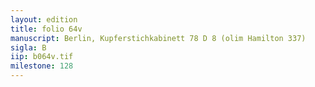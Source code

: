 ```yaml
---
layout: edition
title: folio 64v
manuscript: Berlin, Kupferstichkabinett 78 D 8 (olim Hamilton 337)
sigla: B
iip: b064v.tif
milestone: 128
---
```

